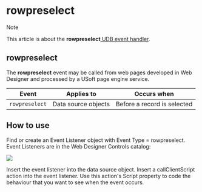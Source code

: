 # rowpreselect



> [!NOTE]
> This article is about the **rowpreselect**[ UDB event handler](/docs/Web%20and%20app%20UIs/UDB%20Events).

## **rowpreselect**

The **rowpreselect** event may be called from web pages developed in Web Designer and processed by a USoft page engine service.

|**Event**|**Applies to**|**Occurs when**|
|--------|--------|--------|
|`rowpreselect`|Data source objects|Before a record is selected|



## How to use

Find or create an Event Listener object with Event Type = rowpreselect. Event Listeners are in the Web Designer Controls catalog:

![](/api/Web%20and%20app%20UIs/UDB%20Events/assets/ff8672be-ff07-426e-ba7e-0ecf37444b63.png)

Insert the event listener into the data source object. Insert a callClientScript action into the event listener. Use this action's Script property to code the behaviour that you want to see when the event occurs.